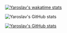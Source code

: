 [![Yaroslav's wakatime stats](https://github-readme-stats-git-masterrstaa-rickstaa.vercel.app/api/wakatime?username=@YaroslavAntoniuk)](https://github.com/anuraghazra/github-readme-stats)


![Yaroslav's GitHub stats](https://github-readme-stats.vercel.app/api?username=YaroslavAntoniuk&show_icons=true&theme=dark) 


[![Yaroslav's GitHub stats](https://github-readme-stats.vercel.app/api/top-langs?username=YaroslavAntoniuk&theme=dark&show_icons=true&layout=compact)](https://github.com/YaroslavAntoniuk)
